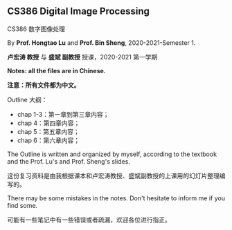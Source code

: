 ## CS386 Digital Image Processing

CS386 数字图像处理

By **Prof. Hongtao Lu** and **Prof. Bin Sheng**, 2020-2021-Semester 1.

**卢宏涛 教授** 与 **盛斌 副教授** 授课，2020-2021 第一学期

**Notes: all the files are in Chinese.**

**注意：所有文件都为中文。** 

Outline 大纲：

- chap 1-3：第一章到第三章内容；
- chap 4：第四章内容；
- chap 5：第五章内容；
- chap 6：第六章内容；

The Outline is written and organized by myself, according to the textbook and the Prof. Lu's and Prof. Sheng's slides.

这份复习资料是由我根据课本和卢宏涛教授、盛斌副教授的上课用的幻灯片整理编写的。

There may be some mistakes in the notes. Don't hesitate to inform me if you find some.

可能有一些笔记中有一些错误或者疏漏，欢迎各位进行指正。

